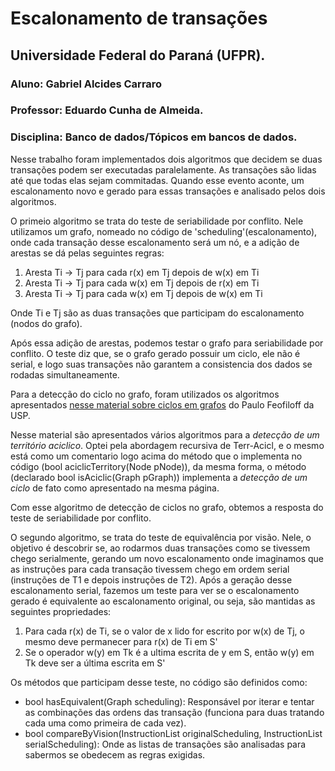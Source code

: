 # Escalonamento de transações

## Universidade Federal do Paraná (UFPR).
### Aluno: Gabriel Alcides Carraro
### Professor: Eduardo Cunha de Almeida.
### Disciplina: Banco de dados/Tópicos em bancos de dados.

Nesse trabalho foram implementados dois algoritmos que decidem se duas transações podem ser executadas paralelamente.
As transações são lidas até que todas elas sejam commitadas. Quando esse evento aconte, um escalonamento novo e gerado para essas transações e analisado pelos dois algoritmos.

O primeio algoritmo se trata do teste de seriabilidade por conflito. 
Nele utilizamos um grafo, nomeado no código de 'scheduling'(escalonamento), onde cada transação desse escalonamento será um nó, e a adição de arestas se dá pelas seguintes regras: 

1. Aresta Ti -> Tj para cada r(x) em Tj depois de w(x) em Ti
1. Aresta Ti -> Tj para cada w(x) em Tj depois de r(x) em Ti
1. Aresta Ti -> Tj para cada w(x) em Tj depois de w(x) em Ti

Onde Ti e Tj são as duas transações que participam do escalonamento (nodos do grafo).

Após essa adição de arestas, podemos testar o grafo para seriabilidade por conflito. O teste diz que, se o grafo gerado possuir um ciclo, ele não é serial, e logo suas transações não garantem a consistencia dos dados se rodadas simultaneamente.

Para a detecção do ciclo no grafo, foram utilizados os algoritmos apresentados [nesse material sobre ciclos em grafos] do Paulo Feofiloff da USP.

Nesse material são apresentados vários algoritmos para a *detecção de um território aciclico*. Optei pela abordagem recursiva de Terr-Acicl, e o mesmo está como um comentario logo acima do método que o implementa no código (bool aciclicTerritory(Node pNode)), da mesma forma, o método (declarado bool isAciclic(Graph pGraph)) implementa a *detecção de um ciclo* de fato como apresentado na mesma página.

Com esse algoritmo de detecção de ciclos no grafo, obtemos a resposta do teste de seriabilidade por conflito.

O segundo algoritmo, se trata do teste de equivalência por visão. Nele, o objetivo é descobrir se, ao rodarmos duas transações como se tivessem chego serialmente, gerando um novo escalonamento onde imaginamos que as instruções para cada transação tivessem chego em ordem serial (instruções de T1 e depois instruções de T2).
Após a geração desse escalonamento serial, fazemos um teste para ver se o escalonamento gerado é equivalente ao escalonamento original, ou seja, são mantidas as seguintes propriedades:

1. Para cada r(x) de Ti, se o valor de x lido for escrito por w(x) de Tj, o mesmo deve permanecer para r(x) de Ti em S'
1. Se o operador w(y) em Tk é a ultima escrita de y em S, então w(y) em Tk deve ser a última escrita em S'

Os métodos que participam desse teste, no código são definidos como:
- bool hasEquivalent(Graph scheduling):
Responsável por iterar e tentar as combinações das ordens das transação (funciona para duas tratando cada uma como primeira de cada vez).
- bool compareByVision(InstructionList originalScheduling, InstructionList serialScheduling):
Onde as listas de transações são analisadas para sabermos se obedecem as regras exigidas.

[nesse material sobre ciclos em grafos]:https://www.ime.usp.br/~pf/analise_de_algoritmos/aulas/cycles-and-dags.html